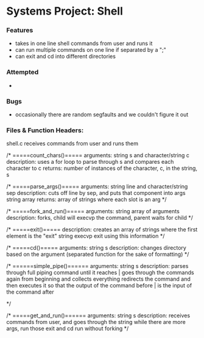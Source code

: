 # Systems Project: Shell

### Features
* takes in one line shell commands from user and runs it
* can run multiple commands on one line if separated by a ";"
* can exit and cd into different directories

### Attempted
* 

### Bugs
* occasionally there are random segfaults and we couldn't figure it out

### Files & Function Headers:
shell.c receives commands from user and runs them

/* =====count_chars()=====
arguments: string s and character/string c
description: uses a for loop to parse through s and compares each character to c
returns: number of instances of the character, c, in the string, s

/* =====parse_args()=====
arguments: string line and character/string sep
description: cuts off line by sep, and puts that component into args string array
returns: array of strings where each slot is an arg
*/

/* =====fork_and_run()=====
arguments: string array of arguments
description: forks, child will execvp the command, parent waits for child
*/

/* =====exit()=====
   description: creates an array of strings where the first element is the "exit" string
   execvp exit using this information
*/

/* =====cd()=====
   arguments: string s
   description: changes directory based on the argument
   (separated function for the sake of formatting)
*/

/* ======simple_pipe()======
   arguments: string s
   description: parses through full piping command until it reaches |
				goes through the commands again from beginning and collects everything
   				redirects the command and then executes it so that the output of the command before | is the input of the command after

*/

/* =====get_and_run()======
arguments: string s
description: receives commands from user, and goes through the string
					   while there are more args, run those
						 exit and cd run without forking
*/

